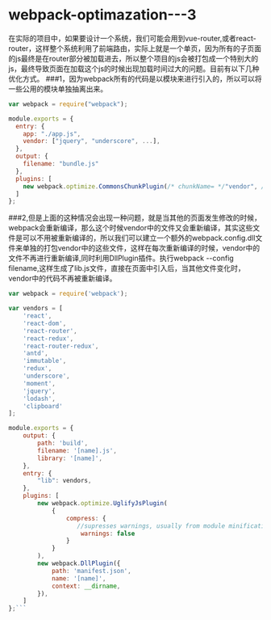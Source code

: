 # webpack-optimazation---3
在实际的项目中，如果要设计一个系统，我们可能会用到vue-router,或者react-router，这样整个系统利用了前端路由，实际上就是一个单页，因为所有的子页面的js最终是在router部分被加载进去，所以整个项目的js会被打包成一个特别大的js，最终导致页面在加载这个js的时候出现加载时间过大的问题。目前有以下几种优化方式。
###1，因为webpack所有的代码是以模块来进行引入的，所以可以将一些公用的模块单独抽离出来。
```javascript
var webpack = require("webpack");

module.exports = {
  entry: {
    app: "./app.js",
    vendor: ["jquery", "underscore", ...],
  },
  output: {
    filename: "bundle.js"
  },
  plugins: [
    new webpack.optimize.CommonsChunkPlugin(/* chunkName= */"vendor", /* filename= */"vendor.bundle.js")
  ]
};
```
###2,但是上面的这种情况会出现一种问题，就是当其他的页面发生修改的时候，webpack会重新编译，那么这个时候vendor中的文件又会重新编译，其实这些文件是可以不用被重新编译的，所以我们可以建立一个额外的webpack.config.dll文件来单独的打包vendor中的这些文件，这样在每次重新编译的时候，vendor中的文件不再进行重新编译,同时利用DllPlugin插件。执行webpack --config filename,这样生成了lib.js文件，直接在页面中引入后，当其他文件变化时，vendor中的代码不再被重新编译。
```javascript
var webpack = require('webpack');

var vendors = [
    'react',
    'react-dom',
    'react-router',
    'react-redux',
    'react-router-redux',
    'antd',
    'immutable',
    'redux',
    'underscore',
    'moment',
    'jquery',
    'lodash',
    'clipboard'
];

module.exports = {
    output: {
        path: 'build',
        filename: '[name].js',
        library: '[name]',
    },
    entry: {
        "lib": vendors,
    },
    plugins: [
        new webpack.optimize.UglifyJsPlugin(
            {
                compress: {
                   //supresses warnings, usually from module minification
                    warnings: false
                }
            }
        ),
        new webpack.DllPlugin({
            path: 'manifest.json',
            name: '[name]',
            context: __dirname,
        }),
    ]
};```
